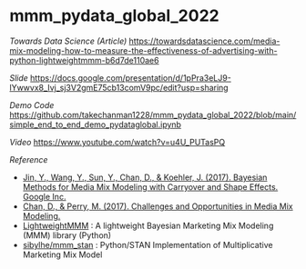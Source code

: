 # mmm_pydata_global_2022

*Towards Data Science (Article)*
https://towardsdatascience.com/media-mix-modeling-how-to-measure-the-effectiveness-of-advertising-with-python-lightweightmmm-b6d7de110ae6

*Slide*
https://docs.google.com/presentation/d/1pPra3eLJ9-lYwwvx8_Ivj_sj3V2gmE75cb13comV9pc/edit?usp=sharing

*Demo Code*
https://github.com/takechanman1228/mmm_pydata_global_2022/blob/main/simple_end_to_end_demo_pydataglobal.ipynb

*Video*
https://www.youtube.com/watch?v=u4U_PUTasPQ

*Reference*
- [Jin, Y., Wang, Y., Sun, Y., Chan, D., & Koehler, J. (2017). Bayesian Methods for Media Mix Modeling with Carryover and Shape Effects. Google Inc.](https://static.googleusercontent.com/media/research.google.com/en//pubs/archive/46001.pdf)
- [Chan, D., & Perry, M. (2017). Challenges and Opportunities in Media Mix Modeling.](https://static.googleusercontent.com/media/research.google.com/en//pubs/archive/45998.pdf)
- [LightweightMMM](https://github.com/google/lightweight_mmm) : A lightweight Bayesian Marketing Mix Modeling (MMM) library (Python)
- [sibylhe/mmm_stan](https://github.com/sibylhe/mmm_stan) : Python/STAN Implementation of Multiplicative Marketing Mix Model
